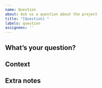 ```yaml
---
name: Question
about: Ask us a question about the project
title: "[Question] "
labels: question
assignees: ''
---
```


## What’s your question?
<!-- Put your question here. Try to be as clear as possible. -->

## Context
<!-- Give some background if needed, like:
 - What were you trying to do?
 - Where did you get stuck?
 - Any related links/docs you already checked?
-->

## Extra notes
<!-- Optional: Anything else that might help us understand your situation -->
